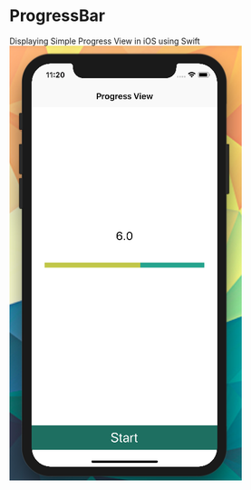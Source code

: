 # ProgressBar
Displaying Simple Progress View in iOS using Swift
![alt text](https://raw.githubusercontent.com/raj-engineer/ProgressBar/master/Screenshot/Screen%20Shot%202018-05-05%20at%2011.20.03%20PM.png)
